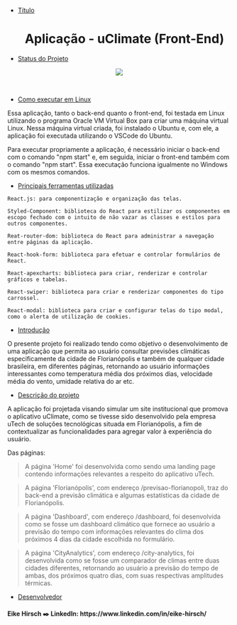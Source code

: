 * [Título](#Título) <h1 align="center">Aplicação - uClimate (Front-End)</h1>

* [Status do Projeto](#Status-do-Projeto)

<p align="center">
<img src="https://img.shields.io/badge/Status-Concluído-green">
</p>
<br>

* [Como executar em Linux](#Como-executar-em-Linux)

Essa aplicação, tanto o back-end quanto o front-end, foi testada em Linux utilizando o programa Oracle VM Virtual Box para criar uma máquina virtual Linux. Nessa máquina virtual criada, foi instalado o Ubuntu e, com ele, a aplicação foi executada utilizando o VSCode do Ubuntu.

Para executar propriamente a aplicação, é necessário iniciar o back-end com o comando "npm start" e, em seguida, iniciar o front-end também com o comando "npm start". Essa executação funciona igualmente no Windows com os mesmos comandos.

* [Principais ferramentas utilizadas](#Ferramentas-utilizadas)

 `React.js: para componentização e organização das telas.`

 `Styled-Component: biblioteca do React para estilizar os componentes em escopo fechado com o intuito de não vazar as classes e estilos para outros componentes.`
 
 `Reat-router-dom: biblioteca do React para administrar a navegação entre páginas da aplicação.`

 `React-hook-form: biblioteca para efetuar e controlar formulários de React.`

 `React-apexcharts: biblioteca para criar, renderizar e controlar gráficos e tabelas.`

 `React-swiper: biblioteca para criar e renderizar componentes do tipo carrossel.`

 `React-modal: biblioteca para criar e configurar telas do tipo modal, como o alerta de utilização de cookies.`
 
* [Introdução](#Introducao)

O presente projeto foi realizado tendo como objetivo o desenvolvimento de uma aplicação que permita ao usuário consultar previsões climáticas especificamente da cidade de Florianópolis e também de qualquer cidade brasileira, em diferentes páginas, retornando ao usuário informações interessantes como temperatura média dos próximos dias, velocidade média do vento, umidade relativa do ar etc.

* [Descrição do projeto](#Descriçao-do-projeto)

<p>A aplicação foi projetada visando simular um site institucional que promova o aplicativo uClimate, como se tivesse sido desenvolvido pela empresa uTech de soluções tecnológicas situada em Florianópolis, a fim de contextualizar as funcionalidades para agregar valor à experiência do usuário. 

Das páginas:

>A página 'Home' foi desenvolvida como sendo uma landing page contendo informações relevantes a respeito do aplicativo uTech.

>A página 'Florianópolis', com endereço /previsao-florianopoli, traz do back-end a previsão climática e algumas estatísticas da cidade de Florianópolis.

>A página 'Dashboard', com endereço /dashboard, foi desenvolvida como se fosse um dashboard climático que fornece ao usuário a previsão do tempo com informações relevantes do clima dos próximos 4 dias da cidade escolhida no formulário.

>A página 'CityAnalytics', com endereço /city-analytics, foi desenvolvida como se fosse um comparador de climas entre duas cidades diferentes, retornando ao usuário a previsão do tempo de ambas, dos próximos quatro dias, com suas respectivas amplitudes térmicas.

</p>

* [Desenvolvedor](#Desenvolvedor)
<h4>Eike Hirsch ✒️ LinkedIn: https://www.linkedin.com/in/eike-hirsch/</h4>
